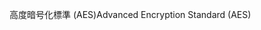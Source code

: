 <span data-ttu-id="d6ed1-101">高度暗号化標準 (AES)</span><span class="sxs-lookup"><span data-stu-id="d6ed1-101">Advanced Encryption Standard (AES)</span></span>